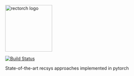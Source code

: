 <img src="./doc/img/logo_400.png" alt="rectorch logo"
	title="rectorch logo" width="150" />

[travis-img]: https://travis-ci.org/makgyver/rectorch.svg?branch=master
[travis-url]: https://travis-ci.org/makgyver/rectorch

[![Build Status][travis-img]][travis-url]

State-of-the-art recsys approaches implemented in pytorch
